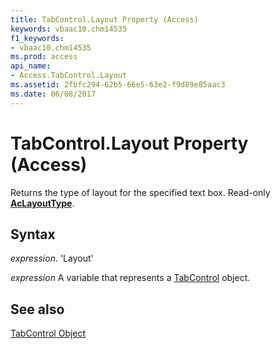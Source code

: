 ```yaml
---
title: TabControl.Layout Property (Access)
keywords: vbaac10.chm14535
f1_keywords:
- vbaac10.chm14535
ms.prod: access
api_name:
- Access.TabControl.Layout
ms.assetid: 2fbfc294-62b5-66e5-63e2-f9d89e85aac3
ms.date: 06/08/2017
---
```



# TabControl.Layout Property (Access)

Returns the type of layout for the specified text box. Read-only  **[AcLayoutType](Access.AcLayoutType.md)**.


## Syntax

 _expression_. 'Layout'

 _expression_ A variable that represents a [TabControl](./Access.TabControl.md) object.


## See also


[TabControl Object](Access.TabControl.md)

